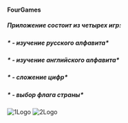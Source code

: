 #### FourGames
##### *Приложение состоит из четырех игр:*
##### * - изучение русского алфавита*
##### * - изучение английского алфавита*
##### * - сложение цифр*
##### * - выбор флага страны*

![1Logo](https://user-images.githubusercontent.com/79313522/230345159-9cee4033-c94c-4724-b3a6-7912d1d68428.jpg)
![2Logo](https://user-images.githubusercontent.com/79313522/230345175-2a44183e-9339-4e6f-83a2-e3b12d0295db.jpg)




